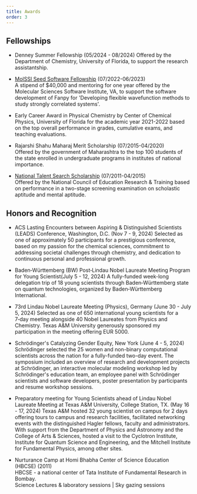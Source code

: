 ```yaml
---
title: Awards
order: 3
---
```


## Fellowships 

- Denney Summer Fellowship (05/2024 - 08/2024)
  Offered by the Department of Chemistry, University of Florida, to support the research assistantship.  

- [MolSSI Seed Software Fellowship](https://molssi.org/fellowship/) (07/2022-06/2023)  
  A stipend of $40,000 and mentoring for one year offered by the Molecular Sciences Software Institute, VA, to support the software development of Fanpy for 'Developing flexible wavefunction methods to study strongly correlated systems'.   
  
- Early Career Award in Physical Chemistry by Center of Chemical Physics, University of Florida for the academic year 2021-2022 based on the top overall performance in grades, cumulative exams, and teaching evaluations.    

- Rajarshi Shahu Maharaj Merit Scholarship (07/2015-04/2020)   
  Offered by the government of Maharashtra to the top 100 students of the state enrolled in undergraduate programs in institutes of national importance.   

- [National Talent Search Scholarship](https://ncert.nic.in/national-talent-examination.php) (07/2011-04/2015)   
  Offered by the National Council of Education Research & Training based on performance in a two-stage screening examination on scholastic aptitude and mental aptitude.   


## Honors and Recognition
- ACS Lasting Encounters between Aspiring & Distinguished Scientists (LEADS) Conference, Washington, D.C. (Nov 7 - 9, 2024)
  Selected as one of approximately 50 participants for a prestigious conference, based on my passion for the chemical sciences, commitment to addressing societal challenges through chemistry, and dedication to continuous personal and professional growth.
  
- Baden‑Württemberg (BW) Post‑Lindau Nobel Laureate Meeting Program for Young Scientist(July 5 - 12, 2024)
  A fully-funded week-long delegation trip of 18 young scientists through Baden‑Württemberg state on quantum technologies, organized by Baden‑Württemberg International.   

- 73rd Lindau Nobel Laureate Meeting (Physics), Germany (June 30 - July 5, 2024)
  Selected as one of 650 international young scientists for a 7‑day meeting alongside 40 Nobel Laureates from Physics and Chemistry.
  Texas A&M University generously sponsored my participation in the meeting offering EUR 5000.

- Schrödinger's Catalyzing Gender Equity, New York (June 4 - 5, 2024)   
  Schrödinger selected the 25 women and non-binary computational scientists across the nation for a fully-funded two-day event. The symposium included an overview of research and development projects at Schrödinger, an interactive molecular modeling workshop led by Schrödinger's education team, an employee panel with Schrödinger scientists and software developers, poster presentation by participants and resume workshop sessions.       


- Preparatory meeting for Young Scientists ahead of Lindau Nobel Laureate Meeting at Texas A&M University, College Station, TX. (May 16 - 17, 2024)
  Texas A&M hosted 32 young scientist on campus for 2 days offering tours to campus and research facilities, facilitated networking events with the distinguished Hagler fellows, faculty and administrators. With support from the Department of Physics and Astronomy and the College of Arts & Sciences, hosted a visit to the Cyclotron Institute, Institute for Quantum Science and Engineering, and the Mitchell Institute for Fundamental Physics, among other sites.     


- Nurturance Camp at Homi Bhabha Center of Science Education (HBCSE) (2011)   
  HBCSE - a national center of Tata Institute of Fundamental Research in Bombay.    
  Science Lectures & laboratory sessions | Sky gazing sessions   
  
